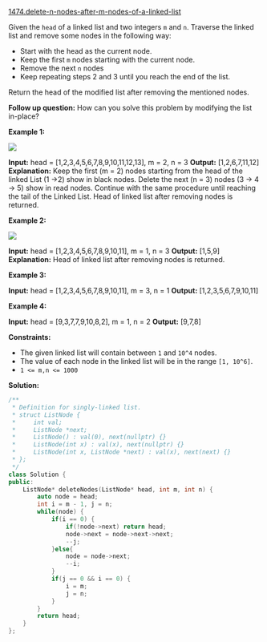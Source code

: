 [1474.delete-n-nodes-after-m-nodes-of-a-linked-list](https://leetcode.com/problems/delete-n-nodes-after-m-nodes-of-a-linked-list/)  

Given the `head` of a linked list and two integers `m` and `n`. Traverse the linked list and remove some nodes in the following way:

*   Start with the head as the current node.
*   Keep the first `m` nodes starting with the current node.
*   Remove the next `n` nodes
*   Keep repeating steps 2 and 3 until you reach the end of the list.

Return the head of the modified list after removing the mentioned nodes.

**Follow up question:** How can you solve this problem by modifying the list in-place?

**Example 1:**

**![](https://assets.leetcode.com/uploads/2020/06/06/sample_1_1848.png)**

**Input:** head = \[1,2,3,4,5,6,7,8,9,10,11,12,13\], m = 2, n = 3
**Output:** \[1,2,6,7,11,12\]
**Explanation:** Keep the first (m = 2) nodes starting from the head of the linked List  (1 ->2) show in black nodes.
Delete the next (n = 3) nodes (3 -> 4 -> 5) show in read nodes.
Continue with the same procedure until reaching the tail of the Linked List.
Head of linked list after removing nodes is returned.

**Example 2:**

**![](https://assets.leetcode.com/uploads/2020/06/06/sample_2_1848.png)**

**Input:** head = \[1,2,3,4,5,6,7,8,9,10,11\], m = 1, n = 3
**Output:** \[1,5,9\]
**Explanation:** Head of linked list after removing nodes is returned.

**Example 3:**

**Input:** head = \[1,2,3,4,5,6,7,8,9,10,11\], m = 3, n = 1
**Output:** \[1,2,3,5,6,7,9,10,11\]

**Example 4:**

**Input:** head = \[9,3,7,7,9,10,8,2\], m = 1, n = 2
**Output:** \[9,7,8\]

**Constraints:**

*   The given linked list will contain between `1` and `10^4` nodes.
*   The value of each node in the linked list will be in the range `[1, 10^6]`.
*   `1 <= m,n <= 1000`  



**Solution:**  

```cpp
/**
 * Definition for singly-linked list.
 * struct ListNode {
 *     int val;
 *     ListNode *next;
 *     ListNode() : val(0), next(nullptr) {}
 *     ListNode(int x) : val(x), next(nullptr) {}
 *     ListNode(int x, ListNode *next) : val(x), next(next) {}
 * };
 */
class Solution {
public:
    ListNode* deleteNodes(ListNode* head, int m, int n) {
        auto node = head;
        int i = m - 1, j = n;
        while(node) {
            if(i == 0) {
                if(!node->next) return head;
                node->next = node->next->next;
                --j;
            }else{
                node = node->next;
                --i;
            }
            if(j == 0 && i == 0) {
                i = m;
                j = n;
            }
        }
        return head;
    }
};
```
      